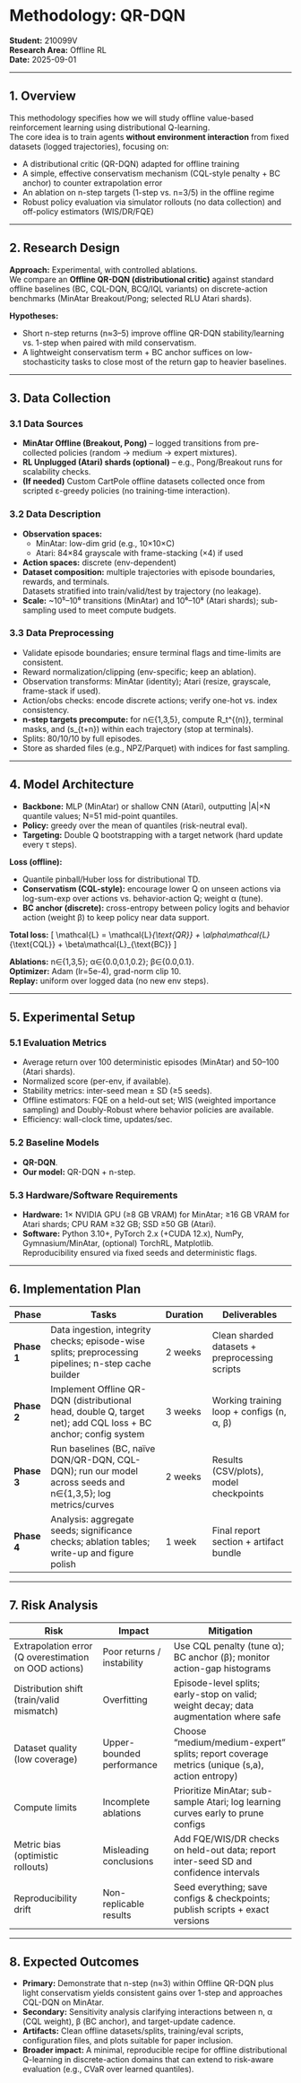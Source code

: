 # Methodology: QR-DQN

**Student:** 210099V  
**Research Area:** Offline RL  
**Date:** 2025-09-01  

---

## 1. Overview
This methodology specifies how we will study offline value-based reinforcement learning using distributional Q-learning.  
The core idea is to train agents **without environment interaction** from fixed datasets (logged trajectories), focusing on:

- A distributional critic (QR-DQN) adapted for offline training  
- A simple, effective conservatism mechanism (CQL-style penalty + BC anchor) to counter extrapolation error  
- An ablation on n-step targets (1-step vs. n=3/5) in the offline regime  
- Robust policy evaluation via simulator rollouts (no data collection) and off-policy estimators (WIS/DR/FQE)

---

## 2. Research Design

**Approach:** Experimental, with controlled ablations.  
We compare an **Offline QR-DQN (distributional critic)** against standard offline baselines (BC, CQL-DQN, BCQ/IQL variants) on discrete-action benchmarks (MinAtar Breakout/Pong; selected RLU Atari shards).  

**Hypotheses:**  
- Short n-step returns (n≈3–5) improve offline QR-DQN stability/learning vs. 1-step when paired with mild conservatism.  
- A lightweight conservatism term + BC anchor suffices on low-stochasticity tasks to close most of the return gap to heavier baselines.

---

## 3. Data Collection

### 3.1 Data Sources
- **MinAtar Offline (Breakout, Pong)** – logged transitions from pre-collected policies (random → medium → expert mixtures).  
- **RL Unplugged (Atari) shards (optional)** – e.g., Pong/Breakout runs for scalability checks.  
- **(If needed)** Custom CartPole offline datasets collected once from scripted ε-greedy policies (no training-time interaction).

### 3.2 Data Description
- **Observation spaces:**  
  - MinAtar: low-dim grid (e.g., 10×10×C)  
  - Atari: 84×84 grayscale with frame-stacking (×4) if used  
- **Action spaces:** discrete (env-dependent)  
- **Dataset composition:** multiple trajectories with episode boundaries, rewards, and terminals.  
  Datasets stratified into train/valid/test by trajectory (no leakage).  
- **Scale:** ~10⁵–10⁶ transitions (MinAtar) and 10⁶–10⁸ (Atari shards); sub-sampling used to meet compute budgets.

### 3.3 Data Preprocessing
- Validate episode boundaries; ensure terminal flags and time-limits are consistent.  
- Reward normalization/clipping (env-specific; keep an ablation).  
- Observation transforms: MinAtar (identity); Atari (resize, grayscale, frame-stack if used).  
- Action/obs checks: encode discrete actions; verify one-hot vs. index consistency.  
- **n-step targets precompute:** for n∈{1,3,5}, compute R_t^{(n)}, terminal masks, and (s_{t+n}) within each trajectory (stop at terminals).  
- Splits: 80/10/10 by full episodes.  
- Store as sharded files (e.g., NPZ/Parquet) with indices for fast sampling.

---

## 4. Model Architecture

- **Backbone:** MLP (MinAtar) or shallow CNN (Atari), outputting |A|×N quantile values; N=51 mid-point quantiles.  
- **Policy:** greedy over the mean of quantiles (risk-neutral eval).  
- **Targeting:** Double Q bootstrapping with a target network (hard update every τ steps).  

**Loss (offline):**
- Quantile pinball/Huber loss for distributional TD.  
- **Conservatism (CQL-style):** encourage lower Q on unseen actions via log-sum-exp over actions vs. behavior-action Q; weight α (tune).  
- **BC anchor (discrete):** cross-entropy between policy logits and behavior action (weight β) to keep policy near data support.  

**Total loss:**
\[ \mathcal{L} = \mathcal{L}_{\text{QR}} + \alpha\mathcal{L}_{\text{CQL}} + \beta\mathcal{L}_{\text{BC}} \]

**Ablations:** n∈{1,3,5}; α∈{0.0,0.1,0.2}; β∈{0.0,0.1}.  
**Optimizer:** Adam (lr=5e-4), grad-norm clip 10.  
**Replay:** uniform over logged data (no new env steps).

---

## 5. Experimental Setup

### 5.1 Evaluation Metrics
- Average return over 100 deterministic episodes (MinAtar) and 50–100 (Atari shards).  
- Normalized score (per-env, if available).  
- Stability metrics: inter-seed mean ± SD (≥5 seeds).  
- Offline estimators: FQE on a held-out set; WIS (weighted importance sampling) and Doubly-Robust where behavior policies are available.  
- Efficiency: wall-clock time, updates/sec.

### 5.2 Baseline Models
- **QR-DQN**.  
- **Our model:** QR-DQN + n-step.

### 5.3 Hardware/Software Requirements
- **Hardware:** 1× NVIDIA GPU (≥8 GB VRAM) for MinAtar; ≥16 GB VRAM for Atari shards; CPU RAM ≥32 GB; SSD ≥50 GB (Atari).  
- **Software:** Python 3.10+, PyTorch 2.x (+CUDA 12.x), NumPy, Gymnasium/MinAtar, (optional) TorchRL, Matplotlib.  
  Reproducibility ensured via fixed seeds and deterministic flags.

---

## 6. Implementation Plan

| **Phase** | **Tasks** | **Duration** | **Deliverables** |
|------------|------------|--------------|------------------|
| **Phase 1** | Data ingestion, integrity checks; episode-wise splits; preprocessing pipelines; n-step cache builder | 2 weeks | Clean sharded datasets + preprocessing scripts |
| **Phase 2** | Implement Offline QR-DQN (distributional head, double Q, target net); add CQL loss + BC anchor; config system | 3 weeks | Working training loop + configs (n, α, β) |
| **Phase 3** | Run baselines (BC, naïve DQN/QR-DQN, CQL-DQN); run our model across seeds and n∈{1,3,5}; log metrics/curves | 2 weeks | Results (CSV/plots), model checkpoints |
| **Phase 4** | Analysis: aggregate seeds; significance checks; ablation tables; write-up and figure polish | 1 week | Final report section + artifact bundle |

---

## 7. Risk Analysis

| **Risk** | **Impact** | **Mitigation** |
|-----------|-------------|----------------|
| Extrapolation error (Q overestimation on OOD actions) | Poor returns / instability | Use CQL penalty (tune α); BC anchor (β); monitor action-gap histograms |
| Distribution shift (train/valid mismatch) | Overfitting | Episode-level splits; early-stop on valid; weight decay; data augmentation where safe |
| Dataset quality (low coverage) | Upper-bounded performance | Choose “medium/medium-expert” splits; report coverage metrics (unique (s,a), action entropy) |
| Compute limits | Incomplete ablations | Prioritize MinAtar; sub-sample Atari; log learning curves early to prune configs |
| Metric bias (optimistic rollouts) | Misleading conclusions | Add FQE/WIS/DR checks on held-out data; report inter-seed SD and confidence intervals |
| Reproducibility drift | Non-replicable results | Seed everything; save configs & checkpoints; publish scripts + exact versions |

---

## 8. Expected Outcomes
- **Primary:** Demonstrate that n-step (n≈3) within Offline QR-DQN plus light conservatism yields consistent gains over 1-step and approaches CQL-DQN on MinAtar.  
- **Secondary:** Sensitivity analysis clarifying interactions between n, α (CQL weight), β (BC anchor), and target-update cadence.  
- **Artifacts:** Clean offline datasets/splits, training/eval scripts, configuration files, and plots suitable for paper inclusion.  
- **Broader impact:** A minimal, reproducible recipe for offline distributional Q-learning in discrete-action domains that can extend to risk-aware evaluation (e.g., CVaR over learned quantiles).
